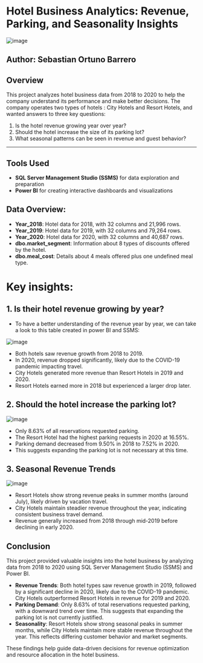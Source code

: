 # Hotel Business Analytics: Revenue, Parking, and Seasonality Insights

![image](https://github.com/user-attachments/assets/c36ea1bf-7f13-47c7-9094-c2a15bb1f0e6)



## Author: Sebastian Ortuno Barrero

## Overview
This project analyzes hotel business data from 2018 to 2020 to help the company understand its performance and make better decisions. The company operates two types of hotels : City Hotels and Resort Hotels, and wanted answers to three key questions:

1. Is the hotel revenue growing year over year?  
2. Should the hotel increase the size of its parking lot?  
3. What seasonal patterns can be seen in revenue and guest behavior?

---

## Tools Used
- **SQL Server Management Studio (SSMS)** for data exploration and preparation  
- **Power BI** for creating interactive dashboards and visualizations

## Data Overview:

- **Year_2018**: Hotel data for 2018, with 32 columns and 21,996 rows.  
- **Year_2019**: Hotel data for 2019, with 32 columns and 79,264 rows.  
- **Year_2020**: Hotel data for 2020, with 32 columns and 40,687 rows.  
- **dbo.market_segment**: Information about 8 types of discounts offered by the hotel.  
- **dbo.meal_cost**: Details about 4 meals offered plus one undefined meal type.

# Key insights:
## 1. Is their hotel revenue growing by year?
- To have a better understanding of the revenue year by year, we can take a look to this table created in power BI and SSMS:


![image](https://github.com/user-attachments/assets/37bd44a8-dae8-4bbb-9973-b333a5c95a1a)


- Both hotels saw revenue growth from 2018 to 2019.  
- In 2020, revenue dropped significantly, likely due to the COVID-19 pandemic impacting travel.  
- City Hotels generated more revenue than Resort Hotels in 2019 and 2020.  
- Resort Hotels earned more in 2018 but experienced a larger drop later.

## 2. Should the hotel increase the parking lot?

![image](https://github.com/user-attachments/assets/12d27a3c-aac5-4c70-b1b4-03389db6cbfe)

- Only 8.63% of all reservations requested parking.  
- The Resort Hotel had the highest parking requests in 2020 at 16.55%.  
- Parking demand decreased from 9.50% in 2018 to 7.52% in 2020.  
- This suggests expanding the parking lot is not necessary at this time.


## 3. Seasonal Revenue Trends

![image](https://github.com/user-attachments/assets/e63b8940-253a-4a24-b4ad-9407da3be7f1)

- Resort Hotels show strong revenue peaks in summer months (around July), likely driven by vacation travel.  
- City Hotels maintain steadier revenue throughout the year, indicating consistent business travel demand.  
- Revenue generally increased from 2018 through mid-2019 before declining in early 2020.

## Conclusion

This project provided valuable insights into the hotel business by analyzing data from 2018 to 2020 using SQL Server Management Studio (SSMS) and Power BI.

- **Revenue Trends**: Both hotel types saw revenue growth in 2019, followed by a significant decline in 2020, likely due to the COVID-19 pandemic. City Hotels outperformed Resort Hotels in revenue for 2019 and 2020.
- **Parking Demand**: Only 8.63% of total reservations requested parking, with a downward trend over time. This suggests that expanding the parking lot is not currently justified.
- **Seasonality**: Resort Hotels show strong seasonal peaks in summer months, while City Hotels maintain more stable revenue throughout the year. This reflects differing customer behavior and market segments.

These findings help guide data-driven decisions for revenue optimization and resource allocation in the hotel business.



